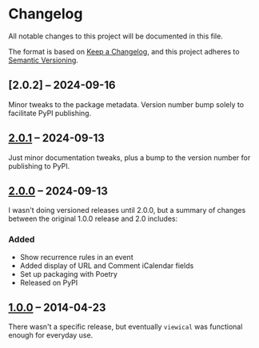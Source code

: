 # Changelog

All notable changes to this project will be documented in this file.

The format is based on [Keep a Changelog](https://keepachangelog.com/en/1.1.0/),
and this project adheres to [Semantic Versioning](https://semver.org/spec/v2.0.0.html).


## [2.0.2] – 2024-09-16

Minor tweaks to the package metadata.  Version number bump solely to
facilitate PyPI publishing.


## [2.0.1] – 2024-09-13

Just minor documentation tweaks, plus a bump to the version number for
publishing to PyPI.


## [2.0.0] – 2024-09-13

I wasn't doing versioned releases until 2.0.0, but a summary of changes
between the original 1.0.0 release and 2.0 includes:

### Added

 - Show recurrence rules in an event
 - Added display of URL and Comment iCalendar fields
 - Set up packaging with Poetry
 - Released on PyPI


## [1.0.0] – 2014-04-23

There wasn't a specific release, but eventually `viewical` was functional
enough for everyday use.

  [2.0.1]: https://github.com/asciipip/mutt-ical/compare/2.0.0..2.0.1
  [2.0.0]: https://github.com/asciipip/mutt-ical/compare/1.0.0..2.0.0
  [1.0.0]: https://github.com/asciipip/mutt-ical/releases/tag/1.0.0
